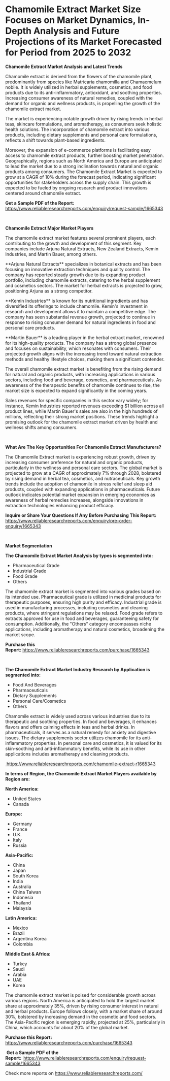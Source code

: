 <p><h1>Chamomile Extract Market Size Focuses on Market Dynamics, In-Depth Analysis and Future Projections of its Market Forecasted for Period from 2025 to 2032</h1></p><p><strong>Chamomile Extract Market Analysis and Latest Trends</strong></p>
<p><p>Chamomile extract is derived from the flowers of the chamomile plant, predominantly from species like Matricaria chamomilla and Chamaemelum nobile. It is widely utilized in herbal supplements, cosmetics, and food products due to its anti-inflammatory, antioxidant, and soothing properties. Increasing consumer awareness of natural remedies, coupled with the demand for organic and wellness products, is propelling the growth of the chamomile extract market.</p><p>The market is experiencing notable growth driven by rising trends in herbal teas, skincare formulations, and aromatherapy, as consumers seek holistic health solutions. The incorporation of chamomile extract into various products, including dietary supplements and personal care formulations, reflects a shift towards plant-based ingredients. </p><p>Moreover, the expansion of e-commerce platforms is facilitating easy access to chamomile extract products, further boosting market penetration. Geographically, regions such as North America and Europe are anticipated to lead the market due to a strong inclination towards natural and organic products among consumers. The Chamomile Extract Market is expected to grow at a CAGR of 10% during the forecast period, indicating significant opportunities for stakeholders across the supply chain. This growth is expected to be fueled by ongoing research and product innovations centered around chamomile extract.</p></p>
<p><strong>Get a Sample PDF of the Report:&nbsp;</strong> <a href="https://www.reliableresearchreports.com/enquiry/request-sample/1665343?utm_campaign=2728&utm_medium=2&utm_source=Github&utm_content=ia&utm_term=08032025&utm_id=chamomile-extract">https://www.reliableresearchreports.com/enquiry/request-sample/1665343</a></p>
<p>&nbsp;</p>
<p><strong>Chamomile Extract Major Market Players</strong></p>
<p><p>The chamomile extract market features several prominent players, each contributing to the growth and development of this segment. Key companies include Arjuna Natural Extracts, New Zealand Extracts, Kemin Industries, and Martin Bauer, among others.</p><p>**Arjuna Natural Extracts** specializes in botanical extracts and has been focusing on innovative extraction techniques and quality control. The company has reported steady growth due to its expanding product portfolio, including chamomile extracts, catering to the herbal supplement and cosmetics sectors. The market for herbal extracts is projected to grow, positioning Arjuna as a strong competitor.</p><p>**Kemin Industries** is known for its nutritional ingredients and has diversified its offerings to include chamomile. Kemin's investment in research and development allows it to maintain a competitive edge. The company has seen substantial revenue growth, projected to continue in response to rising consumer demand for natural ingredients in food and personal care products.</p><p>**Martin Bauer** is a leading player in the herbal extract market, renowned for its high-quality products. The company has a strong global presence and focuses on sustainability, which resonates with consumers. Their projected growth aligns with the increasing trend toward natural extraction methods and healthy lifestyle choices, making them a significant contender.</p><p>The overall chamomile extract market is benefiting from the rising demand for natural and organic products, with increasing applications in various sectors, including food and beverage, cosmetics, and pharmaceuticals. As awareness of the therapeutic benefits of chamomile continues to rise, the market size is expected to expand significantly in the coming years.</p><p>Sales revenues for specific companies in this sector vary widely; for instance, Kemin Industries reported revenues exceeding $1 billion across all product lines, while Martin Bauer's sales are also in the high hundreds of millions, reflecting their strong market positions. These trends highlight a promising outlook for the chamomile extract market driven by health and wellness shifts among consumers.</p></p>
<p>&nbsp;</p>
<p><strong>What Are The Key Opportunities For Chamomile Extract Manufacturers?</strong></p>
<p><p>The Chamomile Extract market is experiencing robust growth, driven by increasing consumer preference for natural and organic products, particularly in the wellness and personal care sectors. The global market is projected to grow at a CAGR of approximately 7% through 2028, bolstered by rising demand in herbal tea, cosmetics, and nutraceuticals. Key growth trends include the adoption of chamomile in stress relief and sleep aid products, coupled with expanding applications in pharmaceuticals. Future outlook indicates potential market expansion in emerging economies as awareness of herbal remedies increases, alongside innovations in extraction technologies enhancing product efficacy.</p></p>
<p><strong>Inquire or Share Your Questions If Any Before Purchasing This Report:</strong> <a href="https://www.reliableresearchreports.com/enquiry/pre-order-enquiry/1665343?utm_campaign=2728&utm_medium=2&utm_source=Github&utm_content=ia&utm_term=08032025&utm_id=chamomile-extract">https://www.reliableresearchreports.com/enquiry/pre-order-enquiry/1665343</a></p>
<p>&nbsp;</p>
<p><strong>Market Segmentation</strong></p>
<p><strong>The Chamomile Extract Market Analysis by types is segmented into:</strong></p>
<p><ul><li>Pharmaceutical Grade</li><li>Industrial Grade</li><li>Food Grade</li><li>Others</li></ul></p>
<p><p>The chamomile extract market is segmented into various grades based on its intended use. Pharmaceutical grade is utilized in medicinal products for therapeutic purposes, ensuring high purity and efficacy. Industrial grade is used in manufacturing processes, including cosmetics and cleaning products, where stringent regulations may be relaxed. Food grade refers to extracts approved for use in food and beverages, guaranteeing safety for consumption. Additionally, the "Others" category encompasses niche applications, including aromatherapy and natural cosmetics, broadening the market scope.</p></p>
<p><strong>Purchase this Report:&nbsp;</strong><a href="https://www.reliableresearchreports.com/purchase/1665343?utm_campaign=2728&utm_medium=2&utm_source=Github&utm_content=ia&utm_term=08032025&utm_id=chamomile-extract">https://www.reliableresearchreports.com/purchase/1665343</a></p>
<p>&nbsp;</p>
<p><strong>The Chamomile Extract Market Industry Research by Application is segmented into:</strong></p>
<p><ul><li>Food And Beverages</li><li>Pharmaceuticals</li><li>Dietary Supplements</li><li>Personal Care/Cosmetics</li><li>Others</li></ul></p>
<p><p>Chamomile extract is widely used across various industries due to its therapeutic and soothing properties. In food and beverages, it enhances flavors and offers calming effects in teas and herbal drinks. In pharmaceuticals, it serves as a natural remedy for anxiety and digestive issues. The dietary supplements sector utilizes chamomile for its anti-inflammatory properties. In personal care and cosmetics, it is valued for its skin-soothing and anti-inflammatory benefits, while its use in other applications includes aromatherapy and cleaning products.</p></p>
<p><a href="https://www.reliableresearchreports.com/chamomile-extract-r1665343?utm_campaign=2728&utm_medium=2&utm_source=Github&utm_content=ia&utm_term=08032025&utm_id=chamomile-extract">&nbsp;https://www.reliableresearchreports.com/chamomile-extract-r1665343</a></p>
<p><strong>In terms of Region, the Chamomile Extract Market Players available by Region are:</strong></p>
<p>
    <p> <strong> North America: </strong>
        <ul>
            <li>United States</li>
            <li>Canada</li>
        </ul>
        </p> 
    <p> <strong> Europe: </strong>
        <ul>
            <li>Germany</li>
            <li>France</li>
            <li>U.K.</li>
            <li>Italy</li>
            <li>Russia</li>
        </ul>
        </p> 
    <p> <strong> Asia-Pacific: </strong>
        <ul>
            <li>China</li>
            <li>Japan</li>
            <li>South Korea</li>
            <li>India</li>
            <li>Australia</li>
            <li>China Taiwan</li>
            <li>Indonesia</li>
            <li>Thailand</li>
            <li>Malaysia</li>
        </ul>
        </p> 
    <p> <strong> Latin America: </strong>
        <ul>
            <li>Mexico</li>
            <li>Brazil</li>
            <li>Argentina Korea</li>
            <li>Colombia</li>
        </ul>
        </p> 
    <p> <strong> Middle East & Africa: </strong>
        <ul>
            <li>Turkey</li>
            <li>Saudi</li>
            <li>Arabia</li>
            <li>UAE</li>
            <li>Korea</li>
        </ul>
    </p>
    </p>
<p><p>The chamomile extract market is poised for considerable growth across various regions. North America is anticipated to hold the largest market share at approximately 35%, driven by rising consumer interest in natural and herbal products. Europe follows closely, with a market share of around 30%, bolstered by increasing demand in the cosmetic and food sectors. The Asia-Pacific region is emerging rapidly, projected at 25%, particularly in China, which accounts for about 20% of the global market.</p></p>
<p><strong>Purchase this Report: </strong><a href="https://www.reliableresearchreports.com/purchase/1665343?utm_campaign=2728&utm_medium=2&utm_source=Github&utm_content=ia&utm_term=08032025&utm_id=chamomile-extract">https://www.reliableresearchreports.com/purchase/1665343</a></p>
<p>&nbsp;<strong>Get a Sample PDF of the Report:&nbsp;&nbsp;</strong><a href="https://www.reliableresearchreports.com/enquiry/request-sample/1665343?utm_campaign=2728&utm_medium=2&utm_source=Github&utm_content=ia&utm_term=08032025&utm_id=chamomile-extract">https://www.reliableresearchreports.com/enquiry/request-sample/1665343</a></p>
<p><strong></strong></p>
<p>Check more reports on <a href="https://www.reliableresearchreports.com/?utm_campaign=2728&utm_medium=2&utm_source=Github&utm_content=ia&utm_term=08032025&utm_id=chamomile-extract">https://www.reliableresearchreports.com/</a></p>